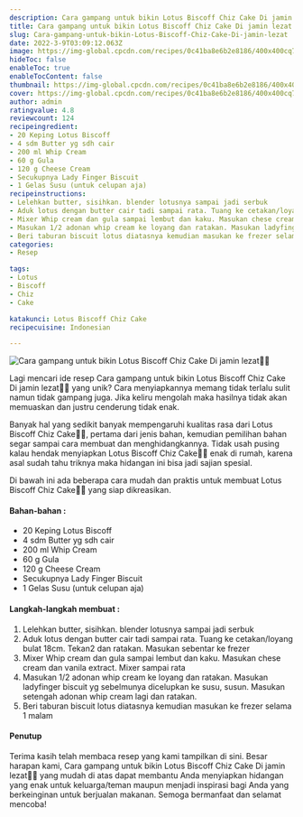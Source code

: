 ```yaml
---
description: Cara gampang untuk bikin Lotus Biscoff Chiz Cake Di jamin lezat"
title: Cara gampang untuk bikin Lotus Biscoff Chiz Cake Di jamin lezat
slug: Cara-gampang-untuk-bikin-Lotus-Biscoff-Chiz-Cake-Di-jamin-lezat
date: 2022-3-9T03:09:12.063Z
image: https://img-global.cpcdn.com/recipes/0c41ba8e6b2e8186/400x400cq70/photo.jpg
hideToc: false
enableToc: true
enableTocContent: false
thumbnail: https://img-global.cpcdn.com/recipes/0c41ba8e6b2e8186/400x400cq70/photo.jpg
cover: https://img-global.cpcdn.com/recipes/0c41ba8e6b2e8186/400x400cq70/photo.jpg
author: admin
ratingvalue: 4.8
reviewcount: 124
recipeingredient:
- 20 Keping Lotus Biscoff
- 4 sdm Butter yg sdh cair
- 200 ml Whip Cream
- 60 g Gula
- 120 g Cheese Cream
- Secukupnya Lady Finger Biscuit
- 1 Gelas Susu (untuk celupan aja)
recipeinstructions:
- Lelehkan butter, sisihkan. blender lotusnya sampai jadi serbuk
- Aduk lotus dengan butter cair tadi sampai rata. Tuang ke cetakan/loyang bulat 18cm. Tekan2 dan ratakan. Masukan sebentar ke frezer
- Mixer Whip cream dan gula sampai lembut dan kaku. Masukan chese cream dan vanila extract. Mixer sampai rata
- Masukan 1/2 adonan whip cream ke loyang dan ratakan. Masukan ladyfinger biscuit yg sebelmunya dicelupkan ke susu, susun. Masukan setengah adonan whip cream lagi dan ratakan.
- Beri taburan biscuit lotus diatasnya kemudian masukan ke frezer selama 1 malam
categories:
- Resep

tags:
- Lotus
- Biscoff
- Chiz
- Cake

katakunci: Lotus Biscoff Chiz Cake
recipecuisine: Indonesian

---
```


![Cara gampang untuk bikin Lotus Biscoff Chiz Cake Di jamin lezat👩‍🍳](https://img-global.cpcdn.com/recipes/0c41ba8e6b2e8186/400x400cq70/photo.jpg)

Lagi mencari ide resep Cara gampang untuk bikin Lotus Biscoff Chiz Cake Di jamin lezat👩‍🍳 yang unik? Cara menyiapkannya memang tidak terlalu sulit namun tidak gampang juga. Jika keliru mengolah maka hasilnya tidak akan memuaskan dan justru cenderung tidak enak.

Banyak hal yang sedikit banyak mempengaruhi kualitas rasa dari Lotus Biscoff Chiz Cake👩‍🍳, pertama dari jenis bahan, kemudian pemilihan bahan segar sampai cara membuat dan menghidangkannya. Tidak usah pusing kalau hendak menyiapkan Lotus Biscoff Chiz Cake👩‍🍳 enak di rumah, karena asal sudah tahu triknya maka hidangan ini bisa jadi sajian spesial.

Di bawah ini ada beberapa cara mudah dan praktis untuk membuat Lotus Biscoff Chiz Cake👩‍🍳 yang siap dikreasikan.

<!--inarticleads1-->

#### Bahan-bahan :

- 20 Keping Lotus Biscoff
- 4 sdm Butter yg sdh cair
- 200 ml Whip Cream
- 60 g Gula
- 120 g Cheese Cream
- Secukupnya Lady Finger Biscuit
- 1 Gelas Susu (untuk celupan aja)

<!--inarticleads2-->

#### Langkah-langkah membuat :

1. Lelehkan butter, sisihkan. blender lotusnya sampai jadi serbuk
1. Aduk lotus dengan butter cair tadi sampai rata. Tuang ke cetakan/loyang bulat 18cm. Tekan2 dan ratakan. Masukan sebentar ke frezer
1. Mixer Whip cream dan gula sampai lembut dan kaku. Masukan chese cream dan vanila extract. Mixer sampai rata
1. Masukan 1/2 adonan whip cream ke loyang dan ratakan. Masukan ladyfinger biscuit yg sebelmunya dicelupkan ke susu, susun. Masukan setengah adonan whip cream lagi dan ratakan.
1. Beri taburan biscuit lotus diatasnya kemudian masukan ke frezer selama 1 malam

#### Penutup

Terima kasih telah membaca resep yang kami tampilkan di sini. Besar harapan kami, Cara gampang untuk bikin Lotus Biscoff Chiz Cake Di jamin lezat👩‍🍳 yang mudah di atas dapat membantu Anda menyiapkan hidangan yang enak untuk keluarga/teman maupun menjadi inspirasi bagi Anda yang berkeinginan untuk berjualan makanan. Semoga bermanfaat dan selamat mencoba!